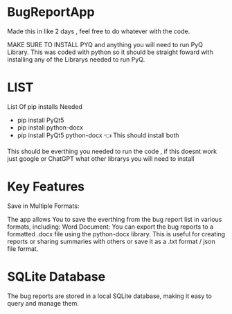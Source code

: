 # BugReportApp

Made this in like 2 days , feel free to do whatever with the code.

MAKE SURE TO INSTALL PYQ and anything you will need to run PyQ Library. This was coded with python so it should be straight foward with 
installing any of the Librarys needed to run PyQ.

# LIST
List Of pip installs Needed 
- pip install PyQt5
- pip install python-docx
- pip install PyQt5 python-docx 👈 This should install both 

This should be everthing you needed to run the code , if this doesnt work just google or ChatGPT what other librarys you will need to install

# Key Features 
Save in Multiple Formats:

The app allows You to save the everthing from the bug report list in various formats, including:
Word Document: You can export the bug reports to a formatted .docx file using the python-docx library. This is useful for creating reports or sharing summaries with others or save it as a .txt format / json file format.

# SQLite Database
The bug reports are stored in a local SQLite database, making it easy to query and manage them.
